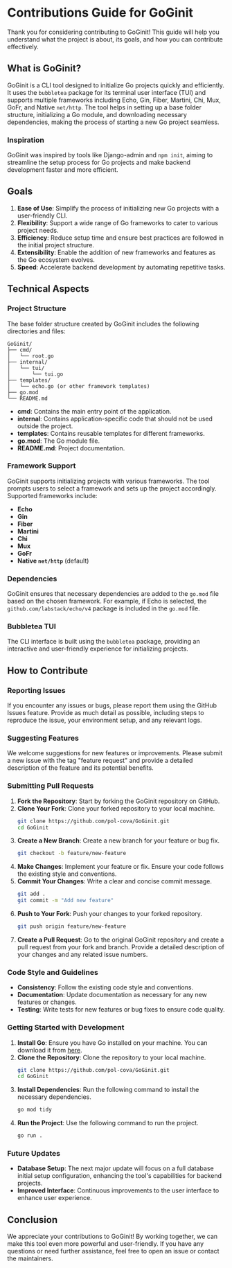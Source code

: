 # Contributions Guide for GoGinit

Thank you for considering contributing to GoGinit! This guide will help you understand what the project is about, its goals, and how you can contribute effectively.

## What is GoGinit?

GoGinit is a CLI tool designed to initialize Go projects quickly and efficiently. It uses the `bubbletea` package for its terminal user interface (TUI) and supports multiple frameworks including Echo, Gin, Fiber, Martini, Chi, Mux, GoFr, and Native `net/http`. The tool helps in setting up a base folder structure, initializing a Go module, and downloading necessary dependencies, making the process of starting a new Go project seamless.

### Inspiration

GoGinit was inspired by tools like Django-admin and `npm init`, aiming to streamline the setup process for Go projects and make backend development faster and more efficient.

## Goals

1. **Ease of Use**: Simplify the process of initializing new Go projects with a user-friendly CLI.
2. **Flexibility**: Support a wide range of Go frameworks to cater to various project needs.
3. **Efficiency**: Reduce setup time and ensure best practices are followed in the initial project structure.
4. **Extensibility**: Enable the addition of new frameworks and features as the Go ecosystem evolves.
5. **Speed**: Accelerate backend development by automating repetitive tasks.

## Technical Aspects

### Project Structure

The base folder structure created by GoGinit includes the following directories and files:

```
GoGinit/
├── cmd/
│   └── root.go
├── internal/
│   └── tui/
│       └── tui.go
├── templates/
│   └── echo.go (or other framework templates)
├── go.mod
└── README.md
```

- **cmd**: Contains the main entry point of the application.
- **internal**: Contains application-specific code that should not be used outside the project.
- **templates**: Contains reusable templates for different frameworks.
- **go.mod**: The Go module file.
- **README.md**: Project documentation.

### Framework Support

GoGinit supports initializing projects with various frameworks. The tool prompts users to select a framework and sets up the project accordingly. Supported frameworks include:

- **Echo**
- **Gin**
- **Fiber**
- **Martini**
- **Chi**
- **Mux**
- **GoFr**
- **Native `net/http`** (default)

### Dependencies

GoGinit ensures that necessary dependencies are added to the `go.mod` file based on the chosen framework. For example, if Echo is selected, the `github.com/labstack/echo/v4` package is included in the `go.mod` file.

### Bubbletea TUI

The CLI interface is built using the `bubbletea` package, providing an interactive and user-friendly experience for initializing projects.

## How to Contribute

### Reporting Issues

If you encounter any issues or bugs, please report them using the GitHub Issues feature. Provide as much detail as possible, including steps to reproduce the issue, your environment setup, and any relevant logs.

### Suggesting Features

We welcome suggestions for new features or improvements. Please submit a new issue with the tag "feature request" and provide a detailed description of the feature and its potential benefits.

### Submitting Pull Requests

1. **Fork the Repository**: Start by forking the GoGinit repository on GitHub.
2. **Clone Your Fork**: Clone your forked repository to your local machine.
   ```bash
   git clone https://github.com/pol-cova/GoGinit.git
   cd GoGinit
   ```
3. **Create a New Branch**: Create a new branch for your feature or bug fix.
   ```bash
   git checkout -b feature/new-feature
   ```
4. **Make Changes**: Implement your feature or fix. Ensure your code follows the existing style and conventions.
5. **Commit Your Changes**: Write a clear and concise commit message.
   ```bash
   git add .
   git commit -m "Add new feature"
   ```
6. **Push to Your Fork**: Push your changes to your forked repository.
   ```bash
   git push origin feature/new-feature
   ```
7. **Create a Pull Request**: Go to the original GoGinit repository and create a pull request from your fork and branch. Provide a detailed description of your changes and any related issue numbers.

### Code Style and Guidelines

- **Consistency**: Follow the existing code style and conventions.
- **Documentation**: Update documentation as necessary for any new features or changes.
- **Testing**: Write tests for new features or bug fixes to ensure code quality.

### Getting Started with Development

1. **Install Go**: Ensure you have Go installed on your machine. You can download it from [here](https://golang.org/dl/).
2. **Clone the Repository**: Clone the repository to your local machine.
   ```bash
   git clone https://github.com/pol-cova/GoGinit.git
   cd GoGinit
   ```
3. **Install Dependencies**: Run the following command to install the necessary dependencies.
   ```bash
   go mod tidy
   ```
4. **Run the Project**: Use the following command to run the project.
   ```bash
   go run .
   ```

### Future Updates

- **Database Setup**: The next major update will focus on a full database initial setup configuration, enhancing the tool's capabilities for backend projects.
- **Improved Interface**: Continuous improvements to the user interface to enhance user experience.

## Conclusion

We appreciate your contributions to GoGinit! By working together, we can make this tool even more powerful and user-friendly. If you have any questions or need further assistance, feel free to open an issue or contact the maintainers.
